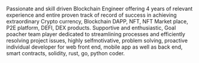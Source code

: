 Passionate and skill driven Blockchain Engineer offering 4 years of relevant experience and entire proven track of record of success in achieving extraordinary Crypto currency, Blockchain DAPP, NFT,
NFT Market place, P2E platform, DEFI, DEX products. Supportive and enthusiastic, Goal poacher team player dedicated to streamlining processes and efficiently resolving project issues, highly selfmotivative, problem solving, proactive individual developer for web front end, mobile app as well as
back end, smart contracts, solidity, rust, go, python coder.

<!---
ytdbuolf/ytdbuolf is a ✨ special ✨ repository because its `README.md` (this file) appears on your GitHub profile.
You can click the Preview link to take a look at your changes.
--->
